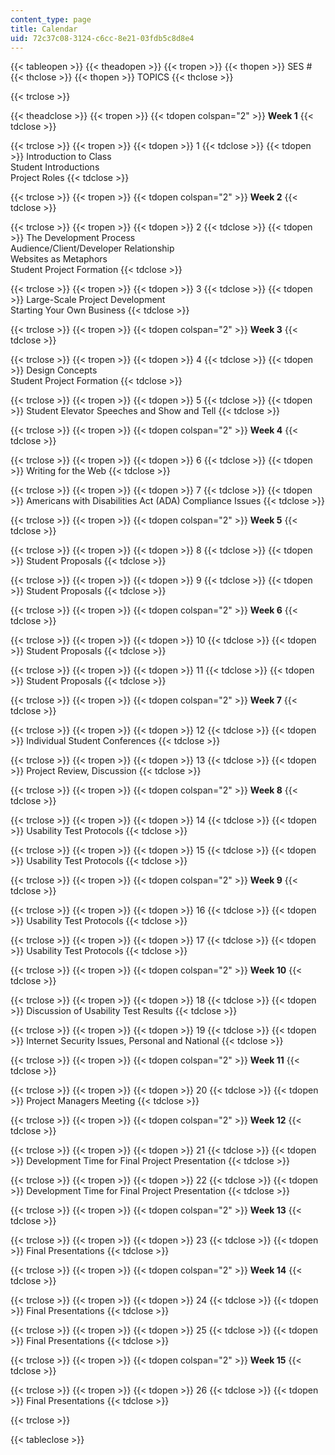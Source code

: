 ```yaml
---
content_type: page
title: Calendar
uid: 72c37c08-3124-c6cc-8e21-03fdb5c8d8e4
---
```


{{< tableopen >}}
{{< theadopen >}}
{{< tropen >}}
{{< thopen >}}
SES #
{{< thclose >}}
{{< thopen >}}
TOPICS
{{< thclose >}}

{{< trclose >}}

{{< theadclose >}}
{{< tropen >}}
{{< tdopen colspan="2" >}}
**Week 1**
{{< tdclose >}}

{{< trclose >}}
{{< tropen >}}
{{< tdopen >}}
1
{{< tdclose >}}
{{< tdopen >}}
Introduction to Class  
Student Introductions  
Project Roles
{{< tdclose >}}

{{< trclose >}}
{{< tropen >}}
{{< tdopen colspan="2" >}}
**Week 2**
{{< tdclose >}}

{{< trclose >}}
{{< tropen >}}
{{< tdopen >}}
2
{{< tdclose >}}
{{< tdopen >}}
The Development Process  
Audience/Client/Developer Relationship  
Websites as Metaphors  
Student Project Formation
{{< tdclose >}}

{{< trclose >}}
{{< tropen >}}
{{< tdopen >}}
3
{{< tdclose >}}
{{< tdopen >}}
Large-Scale Project Development  
Starting Your Own Business
{{< tdclose >}}

{{< trclose >}}
{{< tropen >}}
{{< tdopen colspan="2" >}}
**Week 3**
{{< tdclose >}}

{{< trclose >}}
{{< tropen >}}
{{< tdopen >}}
4
{{< tdclose >}}
{{< tdopen >}}
Design Concepts  
Student Project Formation
{{< tdclose >}}

{{< trclose >}}
{{< tropen >}}
{{< tdopen >}}
5
{{< tdclose >}}
{{< tdopen >}}
Student Elevator Speeches and Show and Tell
{{< tdclose >}}

{{< trclose >}}
{{< tropen >}}
{{< tdopen colspan="2" >}}
**Week 4**
{{< tdclose >}}

{{< trclose >}}
{{< tropen >}}
{{< tdopen >}}
6
{{< tdclose >}}
{{< tdopen >}}
Writing for the Web
{{< tdclose >}}

{{< trclose >}}
{{< tropen >}}
{{< tdopen >}}
7
{{< tdclose >}}
{{< tdopen >}}
Americans with Disabilities Act (ADA) Compliance Issues
{{< tdclose >}}

{{< trclose >}}
{{< tropen >}}
{{< tdopen colspan="2" >}}
**Week 5**
{{< tdclose >}}

{{< trclose >}}
{{< tropen >}}
{{< tdopen >}}
8
{{< tdclose >}}
{{< tdopen >}}
Student Proposals
{{< tdclose >}}

{{< trclose >}}
{{< tropen >}}
{{< tdopen >}}
9
{{< tdclose >}}
{{< tdopen >}}
Student Proposals
{{< tdclose >}}

{{< trclose >}}
{{< tropen >}}
{{< tdopen colspan="2" >}}
**Week 6**
{{< tdclose >}}

{{< trclose >}}
{{< tropen >}}
{{< tdopen >}}
10
{{< tdclose >}}
{{< tdopen >}}
Student Proposals
{{< tdclose >}}

{{< trclose >}}
{{< tropen >}}
{{< tdopen >}}
11
{{< tdclose >}}
{{< tdopen >}}
Student Proposals
{{< tdclose >}}

{{< trclose >}}
{{< tropen >}}
{{< tdopen colspan="2" >}}
**Week 7**
{{< tdclose >}}

{{< trclose >}}
{{< tropen >}}
{{< tdopen >}}
12
{{< tdclose >}}
{{< tdopen >}}
Individual Student Conferences
{{< tdclose >}}

{{< trclose >}}
{{< tropen >}}
{{< tdopen >}}
13
{{< tdclose >}}
{{< tdopen >}}
Project Review, Discussion
{{< tdclose >}}

{{< trclose >}}
{{< tropen >}}
{{< tdopen colspan="2" >}}
**Week 8**
{{< tdclose >}}

{{< trclose >}}
{{< tropen >}}
{{< tdopen >}}
14
{{< tdclose >}}
{{< tdopen >}}
Usability Test Protocols
{{< tdclose >}}

{{< trclose >}}
{{< tropen >}}
{{< tdopen >}}
15
{{< tdclose >}}
{{< tdopen >}}
Usability Test Protocols
{{< tdclose >}}

{{< trclose >}}
{{< tropen >}}
{{< tdopen colspan="2" >}}
**Week 9**
{{< tdclose >}}

{{< trclose >}}
{{< tropen >}}
{{< tdopen >}}
16
{{< tdclose >}}
{{< tdopen >}}
Usability Test Protocols
{{< tdclose >}}

{{< trclose >}}
{{< tropen >}}
{{< tdopen >}}
17
{{< tdclose >}}
{{< tdopen >}}
Usability Test Protocols
{{< tdclose >}}

{{< trclose >}}
{{< tropen >}}
{{< tdopen colspan="2" >}}
**Week 10**
{{< tdclose >}}

{{< trclose >}}
{{< tropen >}}
{{< tdopen >}}
18
{{< tdclose >}}
{{< tdopen >}}
Discussion of Usability Test Results
{{< tdclose >}}

{{< trclose >}}
{{< tropen >}}
{{< tdopen >}}
19
{{< tdclose >}}
{{< tdopen >}}
Internet Security Issues, Personal and National
{{< tdclose >}}

{{< trclose >}}
{{< tropen >}}
{{< tdopen colspan="2" >}}
**Week 11**
{{< tdclose >}}

{{< trclose >}}
{{< tropen >}}
{{< tdopen >}}
20
{{< tdclose >}}
{{< tdopen >}}
Project Managers Meeting
{{< tdclose >}}

{{< trclose >}}
{{< tropen >}}
{{< tdopen colspan="2" >}}
**Week 12**
{{< tdclose >}}

{{< trclose >}}
{{< tropen >}}
{{< tdopen >}}
21
{{< tdclose >}}
{{< tdopen >}}
Development Time for Final Project Presentation
{{< tdclose >}}

{{< trclose >}}
{{< tropen >}}
{{< tdopen >}}
22
{{< tdclose >}}
{{< tdopen >}}
Development Time for Final Project Presentation
{{< tdclose >}}

{{< trclose >}}
{{< tropen >}}
{{< tdopen colspan="2" >}}
**Week 13**
{{< tdclose >}}

{{< trclose >}}
{{< tropen >}}
{{< tdopen >}}
23
{{< tdclose >}}
{{< tdopen >}}
Final Presentations
{{< tdclose >}}

{{< trclose >}}
{{< tropen >}}
{{< tdopen colspan="2" >}}
**Week 14**
{{< tdclose >}}

{{< trclose >}}
{{< tropen >}}
{{< tdopen >}}
24
{{< tdclose >}}
{{< tdopen >}}
Final Presentations
{{< tdclose >}}

{{< trclose >}}
{{< tropen >}}
{{< tdopen >}}
25
{{< tdclose >}}
{{< tdopen >}}
Final Presentations
{{< tdclose >}}

{{< trclose >}}
{{< tropen >}}
{{< tdopen colspan="2" >}}
**Week 15**
{{< tdclose >}}

{{< trclose >}}
{{< tropen >}}
{{< tdopen >}}
26
{{< tdclose >}}
{{< tdopen >}}
Final Presentations
{{< tdclose >}}

{{< trclose >}}

{{< tableclose >}}